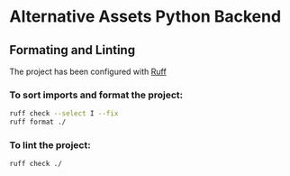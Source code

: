 # Alternative Assets Python Backend

## Formating and Linting

The project has been configured with [Ruff](https://docs.astral.sh/ruff/)

### To sort imports and format the project:

```bash
ruff check --select I --fix
ruff format ./
```

### To lint the project:

```bash
ruff check ./
```